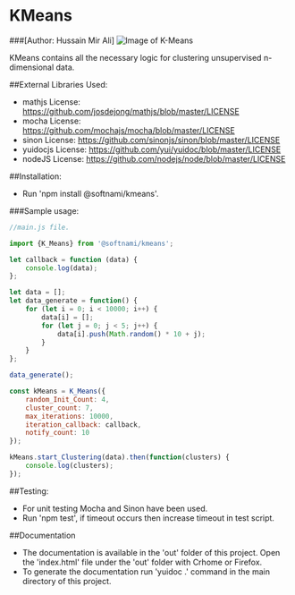 # KMeans
###[Author: Hussain Mir Ali]
![Image of K-Means](https://upload.wikimedia.org/wikipedia/commons/e/e5/KMeans-Gaussian-data.svg)

KMeans contains all the necessary logic for clustering unsupervised n-dimensional data.

##External Libraries Used:
* mathjs License: https://github.com/josdejong/mathjs/blob/master/LICENSE
* mocha License: https://github.com/mochajs/mocha/blob/master/LICENSE
* sinon License: https://github.com/sinonjs/sinon/blob/master/LICENSE
* yuidocjs License: https://github.com/yui/yuidoc/blob/master/LICENSE
* nodeJS License: https://github.com/nodejs/node/blob/master/LICENSE

##Installation:
*  Run 'npm install @softnami/kmeans'.

###Sample usage:

```javascript
//main.js file.

import {K_Means} from '@softnami/kmeans';

let callback = function (data) {
    console.log(data);
};

let data = [];
let data_generate = function() {
    for (let i = 0; i < 10000; i++) {
        data[i] = [];
        for (let j = 0; j < 5; j++) {
            data[i].push(Math.random() * 10 + j);
        }
    }
};

data_generate();

const kMeans = K_Means({
    random_Init_Count: 4,
    cluster_count: 7,
    max_iterations: 10000,
    iteration_callback: callback,
    notify_count: 10
});

kMeans.start_Clustering(data).then(function(clusters) {
    console.log(clusters);
});
```

##Testing:
* For unit testing Mocha and Sinon have been used. 
* Run 'npm test', if timeout occurs then increase timeout in test script.

##Documentation
*  The documentation is available in the 'out' folder of this project. Open the 'index.html' file under the 'out' folder with Crhome or Firefox.
*  To generate the  documentation run 'yuidoc .' command in the main directory of this project.
